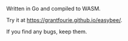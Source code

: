Written in Go and compiled to WASM. 

Try it at https://grantfourie.github.io/easybee/. 

If you find any bugs, keep them.
